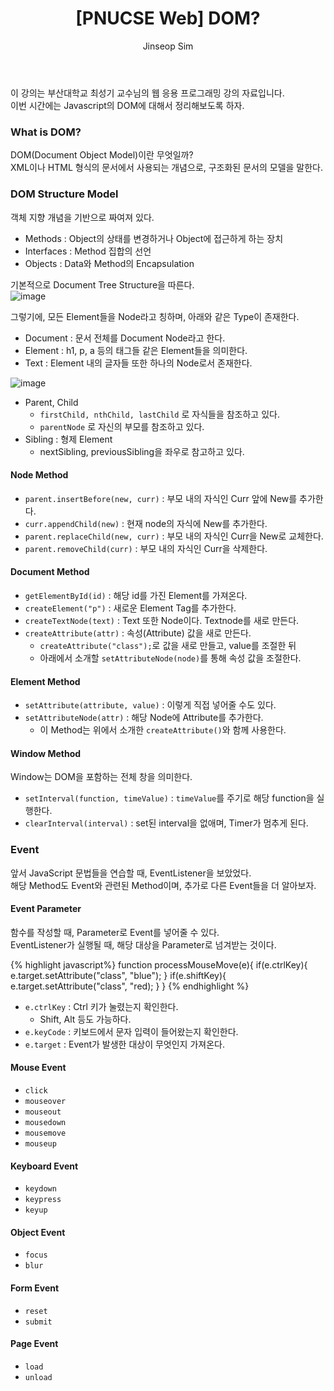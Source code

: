 ﻿---
layout: post
title: "[PNUCSE Web] DOM?"
categories: HTML
tags: [frontend]
author:
  - Jinseop Sim
toc: true
---
이 강의는 부산대학교 최성기 교수님의 웹 응용 프로그래밍 강의 자료입니다.  
이번 시간에는 Javascript의 DOM에 대해서 정리해보도록 하자.

### What is DOM?
DOM(Document Object Model)이란 무엇일까?  
XML이나 HTML 형식의 문서에서 사용되는 개념으로, 구조화된 문서의 모델을 말한다.  

### DOM Structure Model
객체 지향 개념을 기반으로 짜여져 있다.  

- Methods : Object의 상태를 변경하거나 Object에 접근하게 하는 장치
- Interfaces : Method 집합의 선언
- Objects : Data와 Method의 Encapsulation

기본적으로 Document Tree Structure을 따른다.  
![image](https://user-images.githubusercontent.com/71700079/199635345-963a5530-24c7-4c87-8667-3346809f5e0b.png)  

그렇기에, 모든 Element들을 Node라고 칭하며, 아래와 같은 Type이 존재한다.  
- Document : 문서 전체를 Document Node라고 한다.
- Element : h1, p, a 등의 태그들 같은 Element들을 의미한다.
- Text : Element 내의 글자들 또한 하나의 Node로서 존재한다.

![image](https://user-images.githubusercontent.com/71700079/199635364-978dc357-ea21-4715-b537-9adbfb46266e.png)  
- Parent, Child
  - ```firstChild, nthChild, lastChild``` 로 자식들을 참조하고 있다.
  - ```parentNode``` 로 자신의 부모를 참조하고 있다.
- Sibling : 형제 Element
  - nextSibling, previousSibling을 좌우로 참고하고 있다.

#### Node Method
- ```parent.insertBefore(new, curr)``` : 부모 내의 자식인 Curr 앞에 New를 추가한다.
- ```curr.appendChild(new)``` : 현재 node의 자식에 New를 추가한다.
- ```parent.replaceChild(new, curr)``` : 부모 내의 자식인 Curr을 New로 교체한다.
- ```parent.removeChild(curr)``` : 부모 내의 자식인 Curr을 삭제한다. 
#### Document Method
- ```getElementById(id)``` : 해당 id를 가진 Element를 가져온다.
- ```createElement("p")``` : 새로운 Element Tag를 추가한다.
- ```createTextNode(text)``` : Text 또한 Node이다. Textnode를 새로 만든다.
- ```createAttribute(attr)``` : 속성(Attribute) 값을 새로 만든다.
  - ```createAttribute("class");```로 값을 새로 만들고, value를 조절한 뒤
  - 아래에서 소개할 ```setAttributeNode(node)```를 통해 속성 값을 조절한다.
#### Element Method
- ```setAttribute(attribute, value)``` : 이렇게 직접 넣어줄 수도 있다. 
- ```setAttributeNode(attr)``` : 해당 Node에 Attribute를 추가한다.
  - 이 Method는 위에서 소개한 ```createAttribute()```와 함께 사용한다.
#### Window Method
Window는 DOM을 포함하는 전체 창을 의미한다.  

- ```setInterval(function, timeValue)``` : ```timeValue```를 주기로 해당 function을 실행한다.
- ```clearInterval(interval)``` : set된 interval을 없애며, Timer가 멈추게 된다.

### Event
앞서 JavaScript 문법들을 연습할 때, EventListener을 보았었다.  
해당 Method도 Event와 관련된 Method이며, 추가로 다른 Event들을 더 알아보자.  

#### Event Parameter
함수를 작성할 때, Parameter로 Event를 넣어줄 수 있다.  
EventListener가 실행될 때, 해당 대상을 Parameter로 넘겨받는 것이다.

{% highlight javascript%}
function processMouseMove(e){
	if(e.ctrlKey){
		e.target.setAttribute("class", "blue");
	}
	if(e.shiftKey){
		e.target.setAttribute("class", "red);
	}
}
{% endhighlight %}

- ```e.ctrlKey``` : Ctrl 키가 눌렸는지 확인한다.
  - Shift, Alt 등도 가능하다.
- ```e.keyCode``` : 키보드에서 문자 입력이 들어왔는지 확인한다.
- ```e.target``` : Event가 발생한 대상이 무엇인지 가져온다.

#### Mouse Event
- ```click```
- ```mouseover```
- ```mouseout```
- ```mousedown```
- ```mousemove```
- ```mouseup```

#### Keyboard Event
- ```keydown```
- ```keypress```
- ```keyup```

#### Object Event
- ```focus```
- ```blur```

#### Form Event
- ```reset```
- ```submit```

#### Page Event
- ```load```
- ```unload```